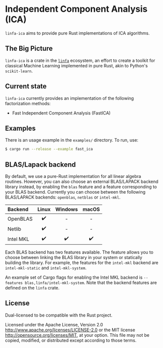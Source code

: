 # Independent Component Analysis (ICA)

`linfa-ica` aims to provide pure Rust implementations of ICA algorithms. 

## The Big Picture

`linfa-ica` is a crate in the [`linfa`](https://crates.io/crates/linfa) ecosystem, an effort to create a toolkit for classical Machine Learning implemented in pure Rust, akin to Python's `scikit-learn`.

## Current state

`linfa-ica` currently provides an implementation of the following factorization methods: 

- Fast Independent Component Analysis (FastICA)

## Examples

There is an usage example in the `examples/` directory. To run, use:

```bash
$ cargo run --release --example fast_ica
```

## BLAS/Lapack backend

By default, we use a pure-Rust implementation for all linear algebra routines. However, you can also choose an external BLAS/LAPACK backend library instead, by enabling the `blas` feature and a feature corresponding to your BLAS backend. Currently you can choose between the following BLAS/LAPACK backends: `openblas`, `netblas` or `intel-mkl`.

|Backend  | Linux | Windows | macOS |
|:--------|:-----:|:-------:|:-----:|
|OpenBLAS |✔️      |-        |-      |
|Netlib   |✔️      |-        |-      |
|Intel MKL|✔️      |✔️        |✔️      |

Each BLAS backend has two features available. The feature allows you to choose between linking the BLAS library in your system or statically building the library. For example, the features for the `intel-mkl` backend are `intel-mkl-static` and `intel-mkl-system`.

An example set of Cargo flags for enabling the Intel MKL backend is `--features blas,linfa/intel-mkl-system`. Note that the backend features are defined on the `linfa` crate.

## License
Dual-licensed to be compatible with the Rust project.

Licensed under the Apache License, Version 2.0 <http://www.apache.org/licenses/LICENSE-2.0> or the MIT license <http://opensource.org/licenses/MIT>, at your option. This file may not be copied, modified, or distributed except according to those terms.
